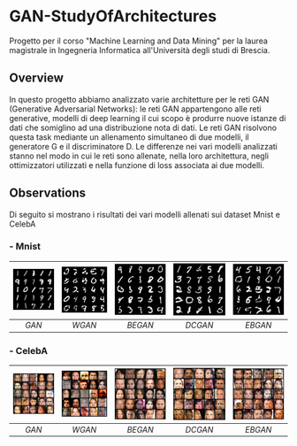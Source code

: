 # GAN-StudyOfArchitectures
Progetto per il corso "Machine Learning and Data Mining" per la laurea magistrale in Ingegneria Informatica all'Università degli studi di Brescia.
## Overview
In questo progetto abbiamo analizzato varie architetture per le reti GAN (Generative Adversarial Networks): le reti GAN appartengono alle reti generative, modelli di deep learning il cui scopo è produrre nuove istanze di dati che somiglino ad una distribuzione nota di dati. Le reti GAN risolvono questa task mediante un allenamento simultaneo di due modelli, il generatore G e il discriminatore D.
Le differenze nei vari modelli analizzati stanno nel modo in cui le reti sono allenate, nella loro architettura, negli ottimizzatori utilizzati e nella funzione di loss associata ai due modelli. 
## Observations
Di seguito si mostrano i risultati dei vari modelli allenati sui dataset Mnist e CelebA
### - Mnist
| ![GAN](./immagini%20generate%20dai%20%20modelli/Mnist/generated_image_gan.png) | ![WGAN](./immagini%20generate%20dai%20%20modelli/Mnist/generated_image_wgan.png) | ![BEGAN](./immagini%20generate%20dai%20%20modelli/Mnist/generated_image_began.png) | ![DCGAN](./immagini%20generate%20dai%20%20modelli/Mnist/generated_image_dcgan.png) | ![EBGAN](./immagini%20generate%20dai%20%20modelli/Mnist/generated_image_ebgan.png)
|:--:|:--:|:--:|:--:|:--:| 
| *GAN* | *WGAN* | *BEGAN* | *DCGAN* | *EBGAN* | 

### - CelebA
| ![GAN](./immagini%20generate%20dai%20%20modelli/CelebA/generated_image_gan.png) | ![WGAN](./immagini%20generate%20dai%20%20modelli/CelebA/generated_image_wgan.png) | ![BEGAN](./immagini%20generate%20dai%20%20modelli/CelebA/generated_image_began.png) | ![DCGAN](./immagini%20generate%20dai%20%20modelli/CelebA/generated_image_dcgan.png) | ![EBGAN](./immagini%20generate%20dai%20%20modelli/CelebA/generated_image_ebgan.png)
|:--:|:--:|:--:|:--:|:--:| 
| *GAN* | *WGAN* | *BEGAN* | *DCGAN* | *EBGAN* | 

